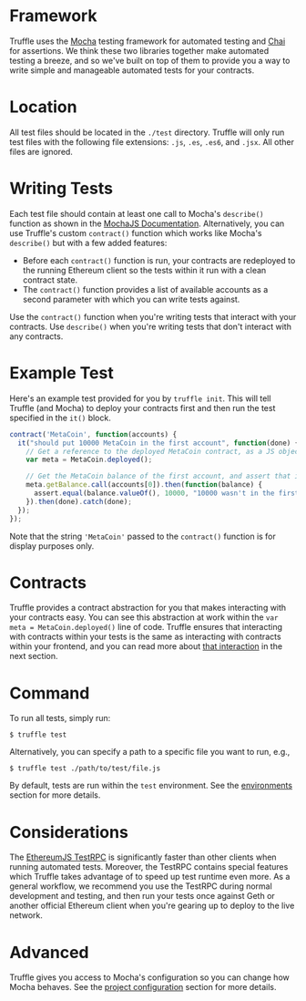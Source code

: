 # Framework

Truffle uses the [Mocha](https://mochajs.org/) testing framework for automated testing and [Chai](http://chaijs.com/) for assertions. We think these two libraries together make automated testing a breeze, and so we've built on top of them to provide you a way to write simple and manageable automated tests for your contracts.

# Location

All test files should be located in the `./test` directory. Truffle will only run test files with the following file extensions: `.js`, `.es`, `.es6`, and `.jsx`. All other files are ignored.

# Writing Tests

Each test file should contain at least one call to Mocha's `describe()` function as shown in the [MochaJS Documentation](https://mochajs.org/). Alternatively, you can use Truffle's custom `contract()` function which works like Mocha's `describe()` but with a few added features:

* Before each `contract()` function is run, your contracts are redeployed to the running Ethereum client so the tests within it run with a clean contract state.
* The `contract()` function provides a list of available accounts as a second parameter with which you can write tests against.

Use the `contract()` function when you're writing tests that interact with your contracts. Use `describe()` when you're writing tests that don't interact with any contracts.

# Example Test

Here's an example test provided for you by `truffle init`. This will tell Truffle (and Mocha) to deploy your contracts first and then run the test specified in the `it()` block.

```javascript
contract('MetaCoin', function(accounts) {
  it("should put 10000 MetaCoin in the first account", function(done) {
    // Get a reference to the deployed MetaCoin contract, as a JS object.
    var meta = MetaCoin.deployed();

    // Get the MetaCoin balance of the first account, and assert that it's 10000.
    meta.getBalance.call(accounts[0]).then(function(balance) {
      assert.equal(balance.valueOf(), 10000, "10000 wasn't in the first account");
    }).then(done).catch(done);
  });
});
```

Note that the string `'MetaCoin'` passed to the `contract()` function is for display purposes only.

# Contracts

Truffle provides a contract abstraction for you that makes interacting with your contracts easy. You can see this abstraction at work within the `var meta = MetaCoin.deployed()` line of code. Truffle ensures that interacting with contracts within your tests is the same as interacting with contracts within your frontend, and you can read more about [that interaction](/getting_started/contracts) in the next section.

# Command

To run all tests, simply run:

```
$ truffle test
```

Alternatively, you can specify a path to a specific file you want to run, e.g.,

```none
$ truffle test ./path/to/test/file.js
```

By default, tests are run within the `test` environment. See the [environments](/advanced/environments) section for more details.

# Considerations

The [EthereumJS TestRPC](https://github.com/ethereumjs/testrpc) is significantly faster than other clients when running automated tests. Moreover, the TestRPC contains special features which Truffle takes advantage of to speed up test runtime even more. As a general workflow, we recommend you use the TestRPC during normal development and testing, and then run your tests once against Geth or another official Ethereum client when you're gearing up to deploy to the live network.

# Advanced

Truffle gives you access to Mocha's configuration so you can change how Mocha behaves. See the [project configuration](/advanced/configuration/#mocha) section for more details.
